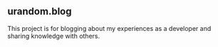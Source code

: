 ## urandom.blog
This project is for blogging about my experiences as a developer and sharing knowledge with others.
